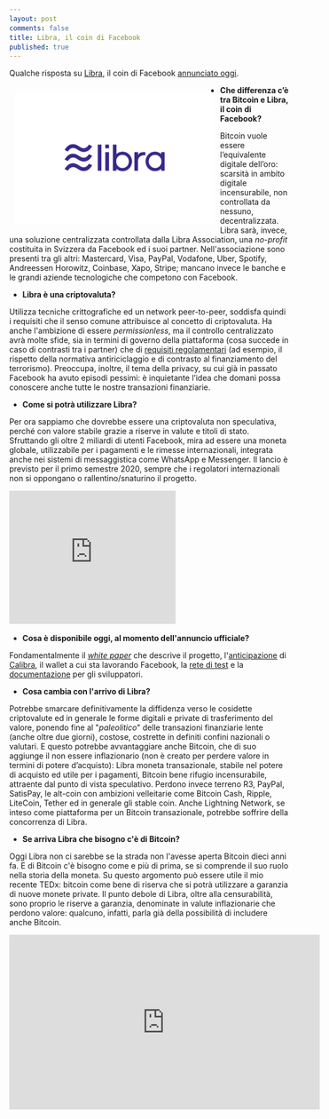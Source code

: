 ```yaml
---
layout: post
comments: false
title: Libra, il coin di Facebook
published: true
---
```


Qualche risposta su [Libra](https://libra.org),
il coin di Facebook
[annunciato oggi](https://libra.org/en-US/wp-content/uploads/sites/23/2019/06/IntroducingLibra_en_US.pdf).

<img src="/images/2019-06-18-libra.png" alt="Libra, il coin di Facebook" height="240" align="left" hspace="10" vspace="10" />

* **Che differenza c’è tra Bitcoin e Libra, il coin di Facebook?**

Bitcoin vuole essere l’equivalente digitale dell’oro:
scarsità in ambito digitale incensurabile,
non controllata da nessuno, decentralizzata.
Libra sarà, invece, una soluzione centralizzata
controllata dalla Libra Association,
una *no-profit* costituita in Svizzera
da Facebook ed i suoi partner. Nell'associazione
sono presenti tra gli altri:
Mastercard, Visa, PayPal, Vodafone, Uber, Spotify,
Andreessen Horowitz, Coinbase, Xapo, Stripe;
mancano invece le banche e le grandi aziende tecnologiche
che competono con Facebook.

* **Libra è una criptovaluta?**

Utilizza tecniche crittografiche ed
un network peer-to-peer,
soddisfa quindi i requisiti che il
senso comune attribuisce al concetto
di criptovaluta. Ha anche l'ambizione
di essere *permissionless*,
ma il controllo centralizzato
avrà molte sfide, sia in termini di
governo della piattaforma
(cosa succede in caso di contrasti tra i partner) che di
[requisiti regolamentari](https://libra.org/en-US/compliance-consumer-protection)
(ad esempio, il rispetto della normativa antiriciclaggio
e di contrasto al finanziamento del terrorismo).
Preoccupa, inoltre, il tema della privacy, su cui già in passato
Facebook ha avuto episodi pessimi: è inquietante l’idea che domani
possa conoscere anche tutte le nostre transazioni finanziarie.

* **Come si potrà utilizzare Libra?**

Per ora sappiamo che dovrebbe essere
una criptovaluta non speculativa,
perché con valore stabile grazie a
riserve in valute e titoli di stato.
Sfruttando gli oltre 2 miliardi di
utenti Facebook, mira ad essere una
moneta globale, utilizzabile per i
pagamenti e le rimesse internazionali,
integrata anche nei sistemi di
messaggistica come WhatsApp e
Messenger. Il lancio è previsto per
il primo semestre 2020, sempre che i
regolatori internazionali non si
oppongano o rallentino/snaturino il
progetto.

<iframe height="240" src="https://youtube.com/embed/nSUgmSc_SRs" frameborder="0" allow="accelerometer; autoplay; encrypted-media; gyroscope; picture-in-picture" allowfullscreen></iframe>

* **Cosa è disponibile oggi, al momento dell'annuncio ufficiale?**

Fondamentalmente il
[*white paper*](https://libra.org/en-US/white-paper/)
che descrive il progetto,
l'[anticipazione](newsroom.fb.com/news/2019/06/coming-in-2020-calibra/)
di [Calibra](calibra.com/), il wallet a cui sta lavorando Facebook,
la [rete di test](developers.https://libra.org/)
e la [documentazione](developers.https://libra.org/docs/welcome-to-libra)
per gli sviluppatori.

* **Cosa cambia con l'arrivo di Libra?**

Potrebbe smarcare definitivamente la
diffidenza verso le cosidette
criptovalute ed in generale le forme
digitali e private di trasferimento
del valore, ponendo fine al
"*paleolitico*" delle transazioni
finanziarie lente (anche oltre due
giorni), costose, costrette in
definiti confini nazionali o valutari.
E questo potrebbe avvantaggiare anche
Bitcoin, che di suo aggiunge il non
essere inflazionario (non è creato
per perdere valore in termini di
potere d’acquisto): Libra moneta
transazionale, stabile nel potere di
acquisto ed utile per i pagamenti,
Bitcoin bene rifugio incensurabile,
attraente dal punto di vista
speculativo.
Perdono invece terreno R3, PayPal,
SatisPay, le alt-coin con ambizioni
velleitarie come Bitcoin Cash, Ripple,
LiteCoin, Tether ed in generale
gli stable coin.
Anche Lightning Network, se inteso come piattaforma
per un Bitcoin transazionale,
potrebbe soffrire della concorrenza di Libra.

* **Se arriva Libra che bisogno c'è di Bitcoin?**

Oggi Libra non ci sarebbe se la
strada non l'avesse aperta Bitcoin
dieci anni fa.
E di Bitcoin c'è bisogno come e più
di prima, se si comprende il suo
ruolo nella storia della moneta.
Su questo argomento può essere utile il mio recente TEDx:
bitcoin come bene di riserva che si potrà utilizzare
a garanzia di nuove monete private.
Il punto debole di Libra, oltre alla censurabilità,
sono proprio le riserve a garanzia,
denominate in valute inflazionarie che perdono valore:
qualcuno, infatti, parla già della possibilità
di includere anche Bitcoin.

<iframe width="560" height="315" src="https://youtube.com/embed/3XRF9erlMmU" frameborder="0" allow="accelerometer; autoplay; encrypted-media; gyroscope; picture-in-picture" allowfullscreen></iframe>
